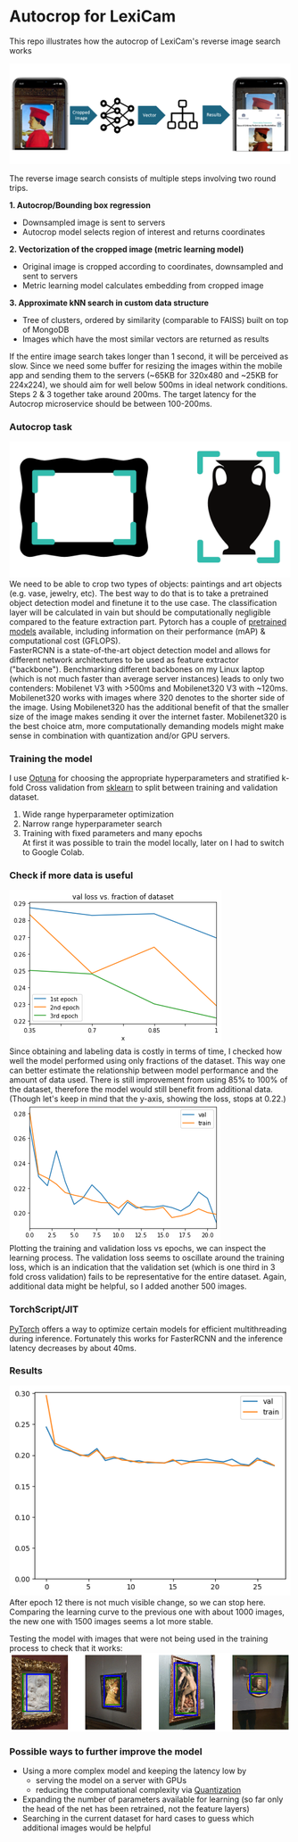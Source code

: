 # Autocrop for LexiCam
This repo illustrates how the autocrop of LexiCam's reverse image search works

![Illustration of algorithm](/algo_illustration.png "Reverse image search")

The reverse image search consists of multiple steps involving two round trips.

**1. Autocrop/Bounding box regression**  
* Downsampled image is sent to servers
* Autocrop model selects region of interest and returns coordinates
  
**2. Vectorization of the cropped image (metric learning model)**  
* Original image is cropped according to coordinates, downsampled and sent to servers
* Metric learning model calculates embedding from cropped image
  
**3. Approximate kNN search in custom data structure**  
* Tree of clusters, ordered by similarity (comparable to FAISS) built on top of MongoDB
* Images which have the most similar vectors are returned as results
  
If the entire image search takes longer than 1 second, it will be perceived as slow. Since we need some buffer for resizing the images within the mobile app and sending them to the servers (~65KB for 320x480 and ~25KB for 224x224), we should aim for well below 500ms in ideal network conditions. Steps 2 & 3 together take around 200ms. The target latency for the Autocrop microservice should be between 100-200ms.

### Autocrop task 
![Crop illustration](/crop_illustration_small.png)  
We need to be able to crop two types of objects: paintings and art objects (e.g. vase, jewelry, etc).
The best way to do that is to take a pretrained object detection model and finetune it to the use case. The classification layer will be calculated in vain but should be computationally negligible compared to the feature extraction part. Pytorch has a couple of [pretrained models](https://pytorch.org/vision/stable/models.html#object-detection) available, including information on their performance (mAP) & computational cost (GFLOPS).  
FasterRCNN is a state-of-the-art object detection model and allows for different network architectures to be used as feature extractor ("backbone"). Benchmarking different backbones on my Linux laptop (which is not much faster than average server instances) leads to only two contenders: Mobilenet V3 with >500ms and Mobilenet320 V3 with ~120ms. Mobilenet320 works with images where 320 denotes to the shorter side of the image. Using Mobilenet320 has the additional benefit of that the smaller size of the image makes sending it over the internet faster. Mobilenet320 is the best choice atm, more computationally demanding models might make sense in combination with quantization and/or GPU servers.

### Training the model
I use [Optuna](https://optuna.org/) for choosing the appropriate hyperparameters and stratified k-fold Cross validation from [sklearn](https://scikit-learn.org/stable/modules/generated/sklearn.model_selection.StratifiedKFold.html#sklearn.model_selection.StratifiedKFold) to split between training and validation dataset.
1. Wide range hyperparameter optimization
2. Narrow range hyperparameter search
3. Training with fixed parameters and many epochs  
At first it was possible to train the model locally, later on I had to switch to Google Colab.

### Check if more data is useful
![graph to test if more data is needed](/test_more_data_needed_1050images.png)  
Since obtaining and labeling data is costly in terms of time, I checked how well the model performed using only fractions of the dataset. This way one can better estimate the relationship between model performance and the amount of data used. There is still improvement from using 85% to 100% of the dataset, therefore the model would still benefit from additional data. (Though let's keep in mind that the y-axis, showing the loss, stops at 0.22.)  
![learning curve](/fastercnnmobile320_1050images_22epochs_3pred.png)  
Plotting the training and validation loss vs epochs, we can inspect the learning process. The validation loss seems to oscillate around the training loss, which is an indication that the validation set (which is one third in 3 fold cross validation) fails to be representative for the entire dataset. Again, additional data might be helpful, so I added another 500 images.

### TorchScript/JIT
[PyTorch](https://pytorch.org/docs/stable/notes/cpu_threading_torchscript_inference.html) offers a way to optimize certain models for efficient multithreading during inference. Fortunately this works for FasterRCNN and the inference latency decreases by about 40ms.

### Results
![Final training curve](/last_training.png)  
After epoch 12 there is not much visible change, so we can stop here. Comparing the learning curve to the previous one with about 1000 images, the new one with 1500 images seems a lot more stable.
  
Testing the model with images that were not being used in the training process to check that it works:
![Test set illustration](/test_set.png)

### Possible ways to further improve the model
+ Using a more complex model and keeping the latency low by
  + serving the model on a server with GPUs
  + reducing the computational complexity via [Quantization](https://pytorch.org/docs/stable/quantization.html) 	
+ Expanding the number of parameters available for learning (so far only the head of the net has been retrained, not the feature layers)
+ Searching in the current dataset for hard cases to guess which additional images would be helpful


